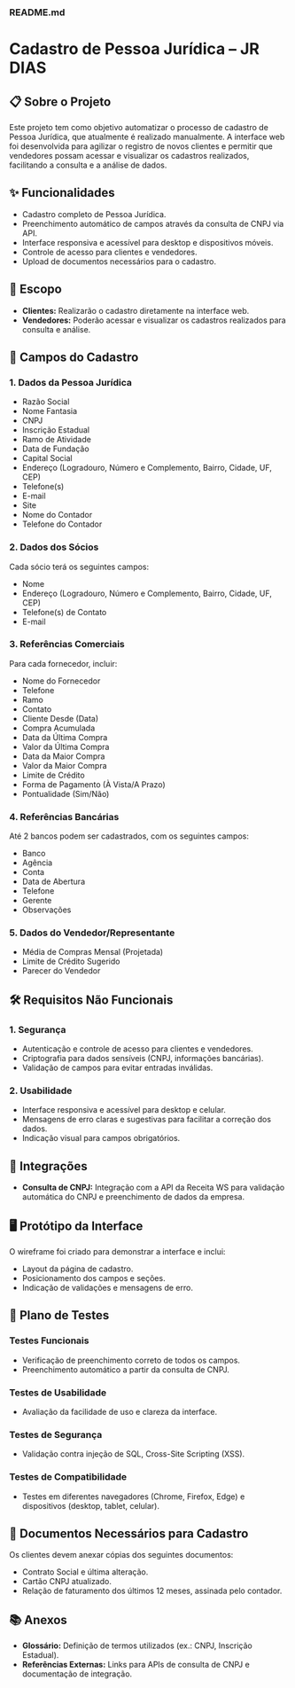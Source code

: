 

### **README.md**


# Cadastro de Pessoa Jurídica – JR DIAS

## 📋 Sobre o Projeto
Este projeto tem como objetivo automatizar o processo de cadastro de Pessoa Jurídica, que atualmente é realizado manualmente. A interface web foi desenvolvida para agilizar o registro de novos clientes e permitir que vendedores possam acessar e visualizar os cadastros realizados, facilitando a consulta e a análise de dados.

## ✨ Funcionalidades
- Cadastro completo de Pessoa Jurídica.
- Preenchimento automático de campos através da consulta de CNPJ via API.
- Interface responsiva e acessível para desktop e dispositivos móveis.
- Controle de acesso para clientes e vendedores.
- Upload de documentos necessários para o cadastro.

## 📝 Escopo
- **Clientes:** Realizarão o cadastro diretamente na interface web.
- **Vendedores:** Poderão acessar e visualizar os cadastros realizados para consulta e análise.

## 📑 Campos do Cadastro
### 1. **Dados da Pessoa Jurídica**
- Razão Social
- Nome Fantasia
- CNPJ
- Inscrição Estadual
- Ramo de Atividade
- Data de Fundação
- Capital Social
- Endereço (Logradouro, Número e Complemento, Bairro, Cidade, UF, CEP)
- Telefone(s)
- E-mail
- Site
- Nome do Contador
- Telefone do Contador

### 2. **Dados dos Sócios**
Cada sócio terá os seguintes campos:
- Nome
- Endereço (Logradouro, Número e Complemento, Bairro, Cidade, UF, CEP)
- Telefone(s) de Contato
- E-mail

### 3. **Referências Comerciais**
Para cada fornecedor, incluir:
- Nome do Fornecedor
- Telefone
- Ramo
- Contato
- Cliente Desde (Data)
- Compra Acumulada
- Data da Última Compra
- Valor da Última Compra
- Data da Maior Compra
- Valor da Maior Compra
- Limite de Crédito
- Forma de Pagamento (À Vista/A Prazo)
- Pontualidade (Sim/Não)

### 4. **Referências Bancárias**
Até 2 bancos podem ser cadastrados, com os seguintes campos:
- Banco
- Agência
- Conta
- Data de Abertura
- Telefone
- Gerente
- Observações

### 5. **Dados do Vendedor/Representante**
- Média de Compras Mensal (Projetada)
- Limite de Crédito Sugerido
- Parecer do Vendedor

## 🛠️ Requisitos Não Funcionais
### 1. **Segurança**
- Autenticação e controle de acesso para clientes e vendedores.
- Criptografia para dados sensíveis (CNPJ, informações bancárias).
- Validação de campos para evitar entradas inválidas.

### 2. **Usabilidade**
- Interface responsiva e acessível para desktop e celular.
- Mensagens de erro claras e sugestivas para facilitar a correção dos dados.
- Indicação visual para campos obrigatórios.


## 🔗 Integrações
- **Consulta de CNPJ:** Integração com a API da Receita WS para validação automática do CNPJ e preenchimento de dados da empresa.

## 🖥️ Protótipo da Interface
O wireframe foi criado para demonstrar a interface e inclui:
- Layout da página de cadastro.
- Posicionamento dos campos e seções.
- Indicação de validações e mensagens de erro.

## 🧪 Plano de Testes
### Testes Funcionais
- Verificação de preenchimento correto de todos os campos.
- Preenchimento automático a partir da consulta de CNPJ.

### Testes de Usabilidade
- Avaliação da facilidade de uso e clareza da interface.

### Testes de Segurança
- Validação contra injeção de SQL, Cross-Site Scripting (XSS).

### Testes de Compatibilidade
- Testes em diferentes navegadores (Chrome, Firefox, Edge) e dispositivos (desktop, tablet, celular).

## 📄 Documentos Necessários para Cadastro
Os clientes devem anexar cópias dos seguintes documentos:
- Contrato Social e última alteração.
- Cartão CNPJ atualizado.
- Relação de faturamento dos últimos 12 meses, assinada pelo contador.

## 📚 Anexos
- **Glossário:** Definição de termos utilizados (ex.: CNPJ, Inscrição Estadual).
- **Referências Externas:** Links para APIs de consulta de CNPJ e documentação de integração.



